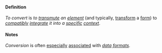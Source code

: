 #### Definition

*To convert* is *to [transmute](https://github.com/gcassel/Modular-Organization-Terminology/blob/master/terms/transmute.md) an [element](https://github.com/gcassel/Modular-Organization-Terminology/blob/master/terms/element.md)* (and typically, [transform](https://github.com/gcassel/Modular-Organization-Terminology/blob/master/terms/transform.md) a [form](https://github.com/gcassel/Modular-Organization-Terminology/blob/master/terms/form.md)) to *[compatibly](https://github.com/gcassel/Modular-Organization-Terminology/blob/master/terms/compatible.md) [integrate](https://github.com/gcassel/Modular-Organization-Terminology/blob/master/terms/integrate.md) it into a [specific](https://github.com/gcassel/Modular-Organization-Terminology/blob/master/terms/specific.md) [context](https://github.com/gcassel/Modular-Organization-Terminology/blob/master/terms/context.md)*.

#### Notes

*Conversion* is often [especially](https://github.com/gcassel/Modular-Organization-Terminology/blob/master/terms/specialize.md) [associated](https://github.com/gcassel/Modular-Organization-Terminology/blob/master/terms/associate.md) with *[data](https://github.com/gcassel/Modular-Organization-Terminology/blob/master/terms/data.md) [formats](https://github.com/gcassel/Modular-Organization-Terminology/blob/master/terms/format.md)*.
